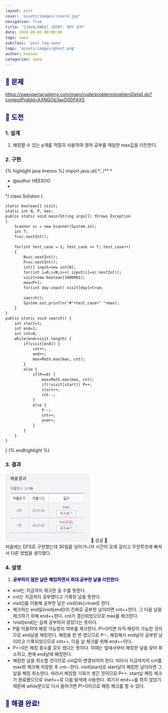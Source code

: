 ```yaml
---
layout: post
cover: 'assets/images/cover4.jpg'
navigation: True
title: "[JAVA/SWEA] 10507: 영어 공부"
date: 2020-09-03 00:00:00
tags: swea 
subclass: 'post tag-swea'
logo: 'assets/images/ghost.png'
author: heesoo
categories: swea
---
```

## <span style="color:navy">👀 문제</span>
<https://swexpertacademy.com/main/code/problem/problemDetail.do?contestProbId=AXNQOb3avD0DFAXS>

## <span style="color:navy">👊 도전</span>

### 1. 설계
1. 해킹할 수 있는 p개를 적절히 사용하여 영어 공부를 매일한 max값을 리턴한다.

### 2. 구현 
{% highlight java linenos %}
import java.util.*;
/**
 *
 * @author HEESOO
 *
 */
class Solution
{
    
	static boolean[] visit;
	static int N, P, max;
	public static void main(String args[]) throws Exception
	{
		Scanner sc = new Scanner(System.in);
		int T;
		T=sc.nextInt();

		for(int test_case = 1; test_case <= T; test_case++)
		{
           	N=sc.nextInt();
			P=sc.nextInt();
			int[] input=new int[N];
			for(int i=0;i<N;i++) input[i]=sc.nextInt();
			visit=new boolean[1000001];
			max=P+1;
			for(int day:input) visit[day]=true;
			
			search();
			System.out.println("#"+test_case+" "+max);
		}
	}
	public static void search() {
		int start=1;
		int end=1; 
		int cnt=0; 
		while(end<visit.length) {
			if(visit[end]) { 
				cnt++;
				end++;
				max=Math.max(max, cnt);
			}
			else { 
				if(P==0) {
					max=Math.max(max, cnt);
					if(!visit[start]) P++; 
					start++; 
					cnt--; 
				}
				else {
					P--;
					cnt++;
					end++;
				}
			}
		}
	}
}
{% endhighlight %}

### 3. 결과
![실행결과](./assets/images/200903_3.PNG)
🤟 성공 🤟  
처음에는 DFS로 구현했는데 30일을 넘어가니까 시간이 오래 걸리고 무한루프에 빠져서 다른 방법을 생각했다.

### 4. 설명
1. **<span style="color:navy">공부하지 않은 날은 해킹하면서 최대 공부한 날을 리턴한다</span>**
- end는 지금까지 체크한 일 수를 뜻한다.
- cnt는 지금까지 공부했다고 기록된 날을 뜻한다.
- visit[]를 이용해 공부한 날은 visit[idx]=true로 한다.
- 체크하는 end일(visit[end])이 진짜로 공부한 날이라면 cnt++한다. 그 다음 날을 체크하기 위해 end++한다. cnt가 갱신되었으므로 max를 체크한다.
- !visit[end]는 실제 공부하지 않았다는 뜻이다. 
- P를 이용하여 해킹 가능한지 여부를 체크한다. P!=0이면 아직 해킹이 가능한 것이므로 end날을 해킹한다. 해킹을 한 번 썼으므로 P--, 해킹해서 end날이 공부한 날이라고 기록되었으므로 cnt++, 다음 날 체크를 위해 end++이다.
- P==0은 해킹 횟수를 모두 썼다는 뜻이다. 이때는 앞에서부터 해킹한 날을 찾아 취소하고, 현재 end날에 해킹한다. 
- 해킹한 날을 취소할 것이므로 cnt값이 변경되어야 한다. 따라서 지금까지의 cnt를 max와 체크해 저장한 후 cnt--한다. visit[start]로 start날이 해킹한 날이라면 그 날을 해킹 취소한다. 따라서 해킹할 기회가 생긴 것이므로 P++. start날 해킹 체크가 완료됐으므로 start++로 다음 탐색에 사용한다. 여기서 end++를 하지 않았기 때문에 while문으로 다시 들어가면 P!=0이므로 해킹 체크를 할 수 있다.
  
## <span style="color:navy">👏 해결 완료!</span>


